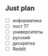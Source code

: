 ## Just plan
- [ ] информатика
- [ ] пост ТГ
- [ ] университеты
- [ ] русский
- [ ] дискретка
- [ ] Reddit
